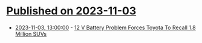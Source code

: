 # [Published on 2023-11-03](index.md)

* [2023-11-03, 13:00:00](https://hardware.slashdot.org/story/23/11/02/2321214/12-v-battery-problem-forces-toyota-to-recall-18-million-suvs?utm_source=rss1.0mainlinkanon&utm_medium=feed) - [12 V Battery Problem Forces Toyota To Recall 1.8 Million SUVs](https://hardware.slashdot.org/story/23/11/02/2321214/12-v-battery-problem-forces-toyota-to-recall-18-million-suvs?utm_source=rss1.0mainlinkanon&utm_medium=feed)
